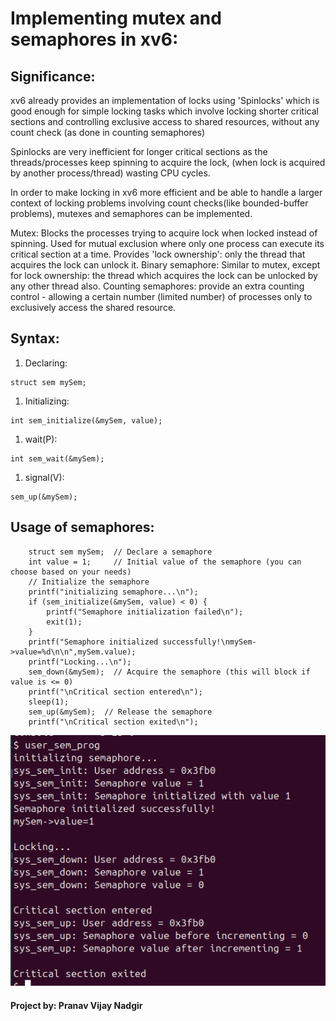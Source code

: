 # Implementing mutex and semaphores in xv6:

## Significance:
xv6 already provides an implementation of locks using 'Spinlocks' which is good enough for simple locking tasks which involve locking shorter critical sections and controlling exclusive access to shared resources, without any count check (as done in counting semaphores) 

Spinlocks are very inefficient for longer critical sections as the threads/processes keep spinning to acquire the lock, (when lock is acquired by another process/thread) wasting CPU cycles.

In order to make locking in xv6 more efficient and be able to handle a larger context of locking problems involving count checks(like bounded-buffer problems), mutexes and semaphores can be implemented.

Mutex: Blocks the processes trying to acquire lock when locked instead of spinning. Used for mutual exclusion where only one process can execute its critical section at a time. Provides 'lock ownership': only the thread that acquires the lock can unlock it.
Binary semaphore: Similar to mutex, except for lock ownership: the thread which acquires the lock can be unlocked by any other thread also.
Counting semaphores: provide an extra counting control - allowing a certain number (limited number) of processes only to exclusively access the shared resource.

## Syntax:
1. Declaring:
```
struct sem mySem;
```
1. Initializing:
```
int sem_initialize(&mySem, value);
```
1. wait(P):
```
int sem_wait(&mySem);
```
1. signal(V):
```
sem_up(&mySem);
```


## Usage of semaphores:
```
	struct sem mySem;  // Declare a semaphore
    int value = 1;     // Initial value of the semaphore (you can choose based on your needs)
    // Initialize the semaphore
    printf("initializing semaphore...\n");
    if (sem_initialize(&mySem, value) < 0) {
        printf("Semaphore initialization failed\n");
        exit(1);
    }
    printf("Semaphore initialized successfully!\nmySem->value=%d\n\n",mySem.value);
    printf("Locking...\n");
    sem_down(&mySem);  // Acquire the semaphore (this will block if value is <= 0)
    printf("\nCritical section entered\n");
    sleep(1);
    sem_up(&mySem);  // Release the semaphore
    printf("\nCritical section exited\n");

```
![semaphores](pics/semaphores.png "semaphores")

#### Project by: Pranav Vijay Nadgir